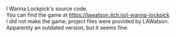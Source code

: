 I Wanna Lockpick's source code.<br>
You can find the game at https://lawatson.itch.io/i-wanna-lockpick<br>
I did not make the game; project files were provided by LAWatson.<br>
Apparently an outdated version, but it seems fine.
